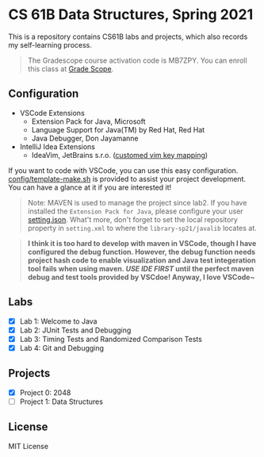 # CS 61B Data Structures, Spring 2021

This is a repository contains CS61B labs and projects, which also records my self-learning process.

> The Gradescope course activation code is MB7ZPY. You can enroll this class at [Grade Scope](www.gradescope.com).

## Configuration

- VSCode Extensions
  - Extension Pack for Java, Microsoft
  - Language Support for Java(TM) by Red Hat, Red Hat
  - Java Debugger, Don Jayamanne
- IntelliJ Idea Extensions
  - IdeaVim, JetBrains s.r.o. ([customed vim key mapping](https://gist.github.com/HangX-Ma/5966a45a65131c2b0275bdf2c936b782))

If you want to code with VSCode, you can use this easy configuration. [config/template-make.sh](config/template-make.sh) is provided to assist your project development. You can have a glance at it if you are interested it!

> Note: MAVEN is used to manage the project since lab2. If you have installed the `Extension Pack for Java`, please configure your user [setting.json](config/template-setting.json).  What't more, don't forget to set the local repository property in `setting.xml` to where the `library-sp21/javalib` locates at. 

> **I think it is too hard to develop with maven in VSCode, though I have configured the debug function. However, the debug function needs project hash code to enable visualization and Java test integeration tool fails when using maven. _USE IDE FIRST_ until the perfect maven debug and test tools provided by VSCdoe! Anyway, I love VSCode~**

## Labs

- [x] Lab 1: Welcome to Java
- [x] Lab 2: JUnit Tests and Debugging
- [x] Lab 3: Timing Tests and Randomized Comparison Tests
- [x] Lab 4: Git and Debugging

## Projects

- [x] Project 0: 2048
- [ ] Project 1: Data Structures

## License

MIT License
